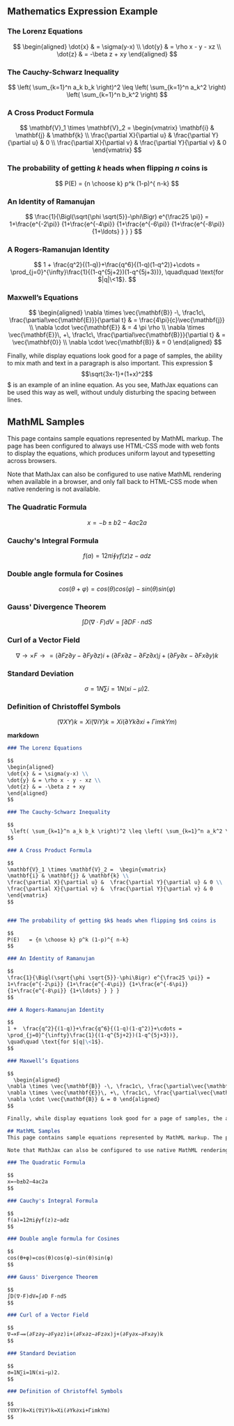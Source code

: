## Mathematics Expression Example


### The Lorenz Equations

$$
\begin{aligned}
\dot{x} & = \sigma(y-x) \\
\dot{y} & = \rho x - y - xz \\
\dot{z} & = -\beta z + xy
\end{aligned} 
$$

### The Cauchy-Schwarz Inequality

$$
 \left( \sum_{k=1}^n a_k b_k \right)^2 \leq \left( \sum_{k=1}^n a_k^2 \right) \left( \sum_{k=1}^n b_k^2 \right) 
$$

### A Cross Product Formula

$$
\mathbf{V}_1 \times \mathbf{V}_2 =  \begin{vmatrix}
\mathbf{i} & \mathbf{j} & \mathbf{k} \\
\frac{\partial X}{\partial u} &  \frac{\partial Y}{\partial u} & 0 \\
\frac{\partial X}{\partial v} &  \frac{\partial Y}{\partial v} & 0
\end{vmatrix}  
$$


### The probability of getting $k$ heads when flipping $n$ coins is

$$
P(E)   = {n \choose k} p^k (1-p)^{ n-k}
$$

### An Identity of Ramanujan

$$
\frac{1}{\Bigl(\sqrt{\phi \sqrt{5}}-\phi\Bigr) e^{\frac25 \pi}} =
1+\frac{e^{-2\pi}} {1+\frac{e^{-4\pi}} {1+\frac{e^{-6\pi}}
{1+\frac{e^{-8\pi}} {1+\ldots} } } } 
$$

### A Rogers-Ramanujan Identity

$$
1 +  \frac{q^2}{(1-q)}+\frac{q^6}{(1-q)(1-q^2)}+\cdots =
\prod_{j=0}^{\infty}\frac{1}{(1-q^{5j+2})(1-q^{5j+3})},
\quad\quad \text{for $|q|\<1$}.
$$

### Maxwell’s Equations

$$
  \begin{aligned}
\nabla \times \vec{\mathbf{B}} -\, \frac1c\, \frac{\partial\vec{\mathbf{E}}}{\partial t} & = \frac{4\pi}{c}\vec{\mathbf{j}} \\   \nabla \cdot \vec{\mathbf{E}} & = 4 \pi \rho \\
\nabla \times \vec{\mathbf{E}}\, +\, \frac1c\, \frac{\partial\vec{\mathbf{B}}}{\partial t} & = \vec{\mathbf{0}} \\
\nabla \cdot \vec{\mathbf{B}} & = 0 \end{aligned}
$$

Finally, while display equations look good for a page of samples, the ability to mix math and text in a paragraph is also important. This expression $$$\sqrt{3x-1}+(1+x)^2$$$ is an example of an inline equation. As you see, MathJax equations can be used this way as well, without unduly disturbing the spacing between lines.

## MathML Samples
This page contains sample equations represented by MathML markup. The page has been configured to always use HTML-CSS mode with web fonts to display the equations, which produces uniform layout and typesetting across browsers.

Note that MathJax can also be configured to use native MathML rendering when available in a browser, and only fall back to HTML-CSS mode when native rendering is not available.

### The Quadratic Formula

$$ 
x=−b±b2−4ac2a
$$

### Cauchy's Integral Formula

$$
f(a)=12πi∮γf(z)z−adz
$$

### Double angle formula for Cosines

$$
cos⁡(θ+φ)=cos⁡(θ)cos⁡(φ)−sin⁡(θ)sin⁡(φ)
$$

### Gauss' Divergence Theorem

$$
∫D(∇⋅F)dV=∫∂D F⋅ndS
$$

### Curl of a Vector Field

$$
∇→×F→=(∂Fz∂y−∂Fy∂z)i+(∂Fx∂z−∂Fz∂x)j+(∂Fy∂x−∂Fx∂y)k
$$

### Standard Deviation

$$
σ=1N∑i=1N(xi−μ)2.
$$

### Definition of Christoffel Symbols

$$
(∇XY)k=Xi(∇iY)k=Xi(∂Yk∂xi+ΓimkYm)
$$

**markdown**

```markdown
### The Lorenz Equations

$$
\begin{aligned}
\dot{x} & = \sigma(y-x) \\
\dot{y} & = \rho x - y - xz \\
\dot{z} & = -\beta z + xy
\end{aligned} 
$$

### The Cauchy-Schwarz Inequality

$$
 \left( \sum_{k=1}^n a_k b_k \right)^2 \leq \left( \sum_{k=1}^n a_k^2 \right) \left( \sum_{k=1}^n b_k^2 \right) 
$$

### A Cross Product Formula

$$
\mathbf{V}_1 \times \mathbf{V}_2 =  \begin{vmatrix}
\mathbf{i} & \mathbf{j} & \mathbf{k} \\
\frac{\partial X}{\partial u} &  \frac{\partial Y}{\partial u} & 0 \\
\frac{\partial X}{\partial v} &  \frac{\partial Y}{\partial v} & 0
\end{vmatrix}  
$$


### The probability of getting $k$ heads when flipping $n$ coins is

$$
P(E)   = {n \choose k} p^k (1-p)^{ n-k}
$$

### An Identity of Ramanujan

$$
\frac{1}{\Bigl(\sqrt{\phi \sqrt{5}}-\phi\Bigr) e^{\frac25 \pi}} =
1+\frac{e^{-2\pi}} {1+\frac{e^{-4\pi}} {1+\frac{e^{-6\pi}}
{1+\frac{e^{-8\pi}} {1+\ldots} } } } 
$$

### A Rogers-Ramanujan Identity

$$
1 +  \frac{q^2}{(1-q)}+\frac{q^6}{(1-q)(1-q^2)}+\cdots =
\prod_{j=0}^{\infty}\frac{1}{(1-q^{5j+2})(1-q^{5j+3})},
\quad\quad \text{for $|q|\<1$}.
$$

### Maxwell’s Equations

$$
  \begin{aligned}
\nabla \times \vec{\mathbf{B}} -\, \frac1c\, \frac{\partial\vec{\mathbf{E}}}{\partial t} & = \frac{4\pi}{c}\vec{\mathbf{j}} \\   \nabla \cdot \vec{\mathbf{E}} & = 4 \pi \rho \\
\nabla \times \vec{\mathbf{E}}\, +\, \frac1c\, \frac{\partial\vec{\mathbf{B}}}{\partial t} & = \vec{\mathbf{0}} \\
\nabla \cdot \vec{\mathbf{B}} & = 0 \end{aligned}
$$

Finally, while display equations look good for a page of samples, the ability to mix math and text in a paragraph is also important. This expression $$$\sqrt{3x-1}+(1+x)^2$$$ is an example of an inline equation. As you see, MathJax equations can be used this way as well, without unduly disturbing the spacing between lines.

## MathML Samples
This page contains sample equations represented by MathML markup. The page has been configured to always use HTML-CSS mode with web fonts to display the equations, which produces uniform layout and typesetting across browsers.

Note that MathJax can also be configured to use native MathML rendering when available in a browser, and only fall back to HTML-CSS mode when native rendering is not available.

### The Quadratic Formula

$$ 
x=−b±b2−4ac2a
$$

### Cauchy's Integral Formula

$$
f(a)=12πi∮γf(z)z−adz
$$

### Double angle formula for Cosines

$$
cos⁡(θ+φ)=cos⁡(θ)cos⁡(φ)−sin⁡(θ)sin⁡(φ)
$$

### Gauss' Divergence Theorem

$$
∫D(∇⋅F)dV=∫∂D F⋅ndS
$$

### Curl of a Vector Field

$$
∇→×F→=(∂Fz∂y−∂Fy∂z)i+(∂Fx∂z−∂Fz∂x)j+(∂Fy∂x−∂Fx∂y)k
$$

### Standard Deviation

$$
σ=1N∑i=1N(xi−μ)2.
$$

### Definition of Christoffel Symbols

$$
(∇XY)k=Xi(∇iY)k=Xi(∂Yk∂xi+ΓimkYm)
$$
```


